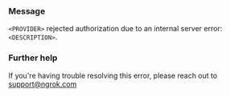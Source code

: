 
### Message
<code>&lt;PROVIDER&gt;</code> rejected authorization due to an internal server error: <code>&lt;DESCRIPTION&gt;</code>.

### Further help
If you're having trouble resolving this error, please reach out to [support@ngrok.com](mailto:support@ngrok.com?subject=Help%20with%20ERR_NGROK_5521)

